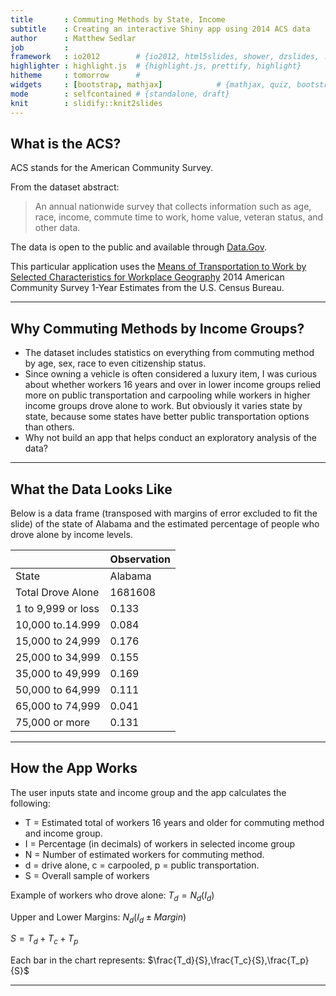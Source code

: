 ```yaml
---
title       : Commuting Methods by State, Income
subtitle    : Creating an interactive Shiny app using 2014 ACS data
author      : Matthew Sedlar
job         : 
framework   : io2012        # {io2012, html5slides, shower, dzslides, ...}
highlighter : highlight.js  # {highlight.js, prettify, highlight}
hitheme     : tomorrow      # 
widgets     : [bootstrap, mathjax]            # {mathjax, quiz, bootstrap}
mode        : selfcontained # {standalone, draft}
knit        : slidify::knit2slides
---
```


## What is the ACS?

ACS stands for the American Community Survey.

From the dataset abstract:

> An annual nationwide survey that collects information such as age, race, income, commute time to work, home value, veteran status, and other data.

The data is open to the public and available through [Data.Gov](http://www.data.gov/). 

This particular application uses the [Means of Transportation to Work by Selected Characteristics for Workplace Geography](http://factfinder.census.gov/bkmk/table/1.0/en/ACS/14_1YR/S0804/0100000US.04000) 2014 American Community Survey 1-Year Estimates from the U.S. Census Bureau.

---

## Why Commuting Methods by Income Groups?

* The dataset includes statistics on everything from commuting method by age, sex, race to even citizenship status. 
* Since owning a vehicle is often considered a luxury item, I was curious about whether workers 16 years and over in lower income groups relied more on public transportation and carpooling while workers in higher income groups drove alone to work. But obviously it varies state by state, because some states have better public transportation options than others.
* Why not build an app that helps conduct an exploratory analysis of the data?

---

## What the Data Looks Like



Below is a data frame (transposed with margins of error excluded to fit the slide) of the state of Alabama and the estimated percentage of people who drove alone by income levels.


|                   |Observation |
|:------------------|:-----------|
|State              |Alabama     |
|Total Drove Alone  |1681608     |
|1 to 9,999 or loss |0.133       |
|10,000 to.14.999   |0.084       |
|15,000 to 24,999   |0.176       |
|25,000 to 34,999   |0.155       |
|35,000 to 49,999   |0.169       |
|50,000 to 64,999   |0.111       |
|65,000 to 74,999   |0.041       |
|75,000 or more     |0.131       |

---

## How the App Works

The user inputs state and income group and the app calculates the following:

* T = Estimated total of workers 16 years and older for commuting method and income group.
* I = Percentage (in decimals) of workers in selected income group
* N = Number of estimated workers for commuting method.
* d = drive alone, c = carpooled, p = public transportation.
* S = Overall sample of workers

Example of workers who drove alone:
$T_d=N_d(I_d)$

Upper and Lower Margins: $N_d(I_d \pm Margin)$

$S=T_d+T_c+T_p$

Each bar in the chart represents: $\frac{T_d}{S},\frac{T_c}{S},\frac{T_p}{S}$

---

